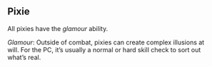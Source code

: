 ## Pixie

All pixies have the *glamour* ability.

*Glamour*: Outside of combat, pixies can create complex illusions at  
will. For the PC, it’s usually a normal or hard skill check to sort out  
what’s real.
